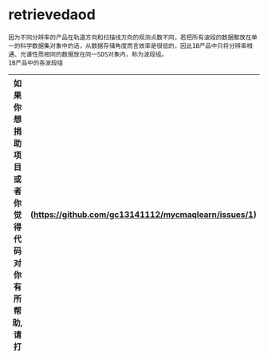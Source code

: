 # retrievedaod
    因为不同分辨率的产品在轨道方向和扫描线方向的观测点数不同，若把所有波段的数据都放在单一的科学数据集对象中的话，从数据存储角度而言效率是很低的，因此1B产品中只将分辨率相通、光谱性质相同的数据放在同一SDS对象内，称为波段组。
    1B产品中的各波段组
    
| 如果你想捐助项目或者你觉得代码对你有所帮助,请打 | (https://github.com/gc13141112/mycmaqlearn/issues/1) |
| ---- | ---- |
